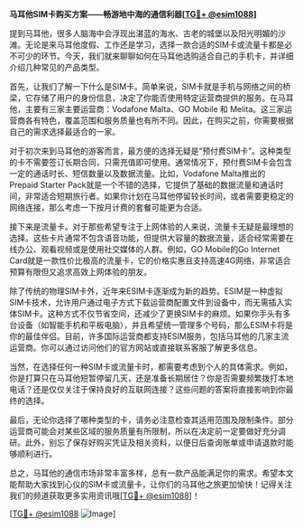 **马耳他SIM卡购买方案——畅游地中海的通信利器[[TG💪+ @esim1088](https://t.me/s/esim1088)]**

提到马耳他，很多人脑海中会浮现出湛蓝的海水、古老的城堡以及阳光明媚的沙滩。无论是来马耳他度假、工作还是学习，选择一款合适的SIM卡或流量卡都是必不可少的环节。今天，我们就来聊聊如何在马耳他选购适合自己的手机卡，并详细介绍几种常见的产品类型。

首先，让我们了解一下什么是SIM卡。简单来说，SIM卡就是手机与网络之间的桥梁，它存储了用户的身份信息，决定了你能否使用特定运营商提供的服务。在马耳他，主要有三家主要运营商：Vodafone Malta、GO Mobile 和 Melita。这三家运营商各有特色，覆盖范围和服务质量也有所不同。因此，在购买之前，你需要根据自己的需求选择最适合的一家。

对于初次来到马耳他的游客而言，最方便的选择无疑是“预付费SIM卡”。这种类型的卡不需要签订长期合同，只需充值即可使用。通常情况下，预付费SIM卡会包含一定的通话时长、短信数量以及数据流量。比如，Vodafone Malta推出的Prepaid Starter Pack就是一个不错的选择，它提供了基础的数据流量和通话时间，非常适合短期旅行者。如果你计划在马耳他停留较长时间，或者需要更稳定的网络连接，那么考虑一下按月计费的套餐可能更为合适。

接下来是流量卡。对于那些希望专注于上网体验的人来说，流量卡无疑是最理想的选择。这些卡片通常不包含语音功能，但提供大容量的数据流量，适合经常需要在线办公、观看视频或是使用社交媒体的人群。例如，GO Mobile的Go Internet Card就是一款性价比极高的流量卡，它的价格实惠且支持高速4G网络，非常适合预算有限但又追求高效上网体验的朋友。

除了传统的物理SIM卡外，近年来ESIM卡逐渐成为新的趋势。ESIM是一种虚拟SIM卡技术，允许用户通过电子方式下载运营商配置文件到设备中，而无需插入实体SIM卡。这种方式不仅节省空间，还减少了更换SIM卡的麻烦。如果你手头有多台设备（如智能手机和平板电脑），并且希望统一管理多个号码，那么ESIM卡将是你的最佳伴侣。目前，许多国际运营商都支持ESIM服务，包括马耳他的几家主流运营商。你可以通过访问他们的官方网站或直接联系客服了解更多信息。

当然，在选择任何一种SIM卡或流量卡时，都需要考虑到个人的具体需求。例如，你是打算只在马耳他短暂停留几天，还是准备长期居住？你是否需要频繁拨打本地电话？还是仅仅关注于保持良好的互联网连接？这些问题的答案将直接影响到你最终的选择。

最后，无论你选择了哪种类型的卡，请务必注意检查其适用范围及限制条件。部分运营商可能会对某些区域的服务质量有所限制，所以在决定前一定要做好充分调研。此外，别忘了保存好购买凭证及相关资料，以便日后查询账单或申请退款时能够顺利进行。

总之，马耳他的通信市场非常丰富多样，总有一款产品能满足你的需求。希望本文能帮助大家找到心仪的SIM卡或流量卡，让你们的马耳他之旅更加愉快！记得关注我们的频道获取更多实用资讯哦[[TG💪+ @esim1088](https://t.me/s/esim1088)]！

[[TG💪+ @esim1088](https://t.me/s/esim1088) ![Image](https://i.postimg.cc/4NQfJmqS/Snipaste-2025-05-13-00-14-12.png)]